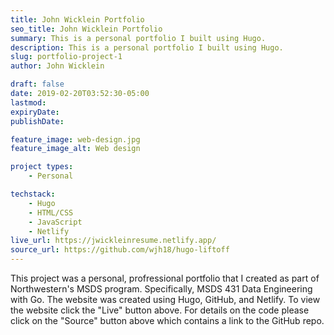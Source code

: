 ```yaml
---
title: John Wicklein Portfolio
seo_title: John Wicklein Portfolio
summary: This is a personal portfolio I built using Hugo.
description: This is a personal portfolio I built using Hugo.
slug: portfolio-project-1
author: John Wicklein

draft: false
date: 2019-02-20T03:52:30-05:00
lastmod: 
expiryDate: 
publishDate: 

feature_image: web-design.jpg
feature_image_alt: Web design

project types: 
    - Personal

techstack:
    - Hugo
    - HTML/CSS
    - JavaScript
    - Netlify
live_url: https://jwickleinresume.netlify.app/
source_url: https://github.com/wjh18/hugo-liftoff
---
```




This project was a personal, profressional portfolio that I created as part of Northwestern's MSDS program.  Specifically, MSDS 431 Data Engineering with Go.  The website was created using Hugo, GitHub, and Netlify.  To view the website click the "Live" button above.  For details on the code please click on the "Source" button above which contains a link to the GitHub repo.

